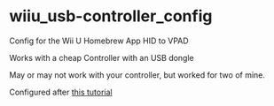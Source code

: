 # wiiu_usb-controller_config
Config for the Wii U Homebrew App HID to VPAD

Works with a cheap Controller with an USB dongle

May or may not work with your controller, but worked for two of mine.

Configured after [this tutorial](https://github.com/Maschell/controller_patcher/wiki/5.d-Controller-%7C-Adding-new-devices)
